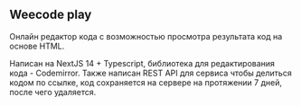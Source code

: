 ## Weecode play
Онлайн редактор кода с возможностью просмотра результата код на основе HTML.

Написан на NextJS 14 + Typescript, библиотека для редактирования кода - Codemirror.
Также написан REST API для сервиса чтобы делиться кодом по ссылке, код сохраняется на сервере на протяжении 7 дней, после чего удаляется.
